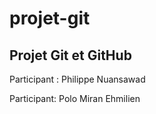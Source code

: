 # projet-git

## Projet Git et GitHub
Participant : Philippe Nuansawad 

Participant: Polo Miran Ehmilien
